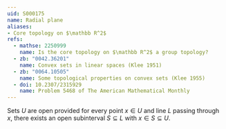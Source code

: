 ```yaml
---
uid: S000175
name: Radial plane
aliases:
- Core topology on $\mathbb R^2$
refs:
  - mathse: 2250999
    name: Is the core topology on $\mathbb R^2$ a group topology?
  - zb: "0042.36201"
    name: Convex sets in linear spaces (Klee 1951)
  - zb: "0064.10505"
    name: Some topological properties on convex sets (Klee 1955)
  - doi: 10.2307/2315929
    name: Problem 5468 of The American Mathematical Monthly
---
```


Sets $U$ are open provided for every point $x\in U$ and line $L$ passing through $x$,
there exists an open subinterval $S\subseteq L$ with $x\in S\subseteq U$.
